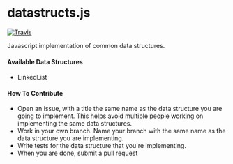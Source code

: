 datastructs.js
==============

[![Travis](https://img.shields.io/travis/rust-lang/rust.svg)](https://travis-ci.org/arnellebalane/datastructs.js)

Javascript implementation of common data structures.


#### Available Data Structures

- LinkedList


#### How To Contribute

- Open an issue, with a title the same name as the data structure you are going
  to implement. This helps avoid multiple people working on implementing the
  same data structures.
- Work in your own branch. Name your branch with the same name as the data
  structure you are implementing.
- Write tests for the data structure that you're implementing.
- When you are done, submit a pull request
